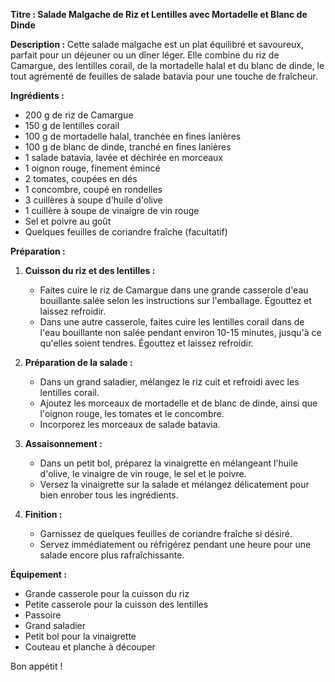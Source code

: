 **Titre : Salade Malgache de Riz et Lentilles avec Mortadelle et Blanc de Dinde**

**Description :**
Cette salade malgache est un plat équilibré et savoureux, parfait pour un déjeuner ou un dîner léger. Elle combine du riz de Camargue, des lentilles corail, de la mortadelle halal et du blanc de dinde, le tout agrémenté de feuilles de salade batavia pour une touche de fraîcheur.

**Ingrédients :**
- 200 g de riz de Camargue
- 150 g de lentilles corail
- 100 g de mortadelle halal, tranchée en fines lanières
- 100 g de blanc de dinde, tranché en fines lanières
- 1 salade batavia, lavée et déchirée en morceaux
- 1 oignon rouge, finement émincé
- 2 tomates, coupées en dés
- 1 concombre, coupé en rondelles
- 3 cuillères à soupe d'huile d'olive
- 1 cuillère à soupe de vinaigre de vin rouge
- Sel et poivre au goût
- Quelques feuilles de coriandre fraîche (facultatif)

**Préparation :**
1. **Cuisson du riz et des lentilles :** 
   - Faites cuire le riz de Camargue dans une grande casserole d'eau bouillante salée selon les instructions sur l'emballage. Égouttez et laissez refroidir.
   - Dans une autre casserole, faites cuire les lentilles corail dans de l'eau bouillante non salée pendant environ 10-15 minutes, jusqu'à ce qu'elles soient tendres. Égouttez et laissez refroidir.
  
2. **Préparation de la salade :**
   - Dans un grand saladier, mélangez le riz cuit et refroidi avec les lentilles corail.
   - Ajoutez les morceaux de mortadelle et de blanc de dinde, ainsi que l'oignon rouge, les tomates et le concombre.
   - Incorporez les morceaux de salade batavia.

3. **Assaisonnement :**
   - Dans un petit bol, préparez la vinaigrette en mélangeant l'huile d'olive, le vinaigre de vin rouge, le sel et le poivre.
   - Versez la vinaigrette sur la salade et mélangez délicatement pour bien enrober tous les ingrédients.

4. **Finition :**
   - Garnissez de quelques feuilles de coriandre fraîche si désiré.
   - Servez immédiatement ou réfrigérez pendant une heure pour une salade encore plus rafraîchissante.

**Équipement :**
- Grande casserole pour la cuisson du riz
- Petite casserole pour la cuisson des lentilles
- Passoire
- Grand saladier
- Petit bol pour la vinaigrette
- Couteau et planche à découper

Bon appétit !
